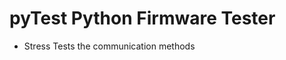 pyTest Python Firmware Tester
==================================
* Stress Tests the communication methods